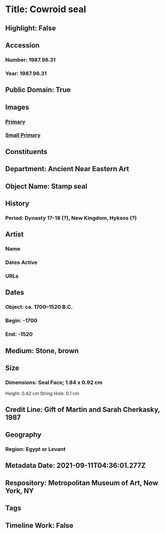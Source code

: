 # Title: Cowroid seal
## Highlight: False
## Accession
### Number: 1987.96.31
### Year: 1987.96.31
## Public Domain: True
## Images
### [Primary](https://images.metmuseum.org/CRDImages/an/original/ss1987_96_31.jpg)
### [Small Primary](https://images.metmuseum.org/CRDImages/an/web-large/ss1987_96_31.jpg)
## Constituents
## Department: Ancient Near Eastern Art
## Object Name: Stamp seal
## History
### Period: Dynasty 17-18 (?), New Kingdom, Hyksos (?)
## Artist
### Name
### Dates Active
### URLs
## Dates
### Object: ca. 1700–1520 B.C.
### Begin: -1700
### End: -1520
## Medium: Stone, brown
## Size
### Dimensions: Seal Face; 1.84 x 0.92 cm
Height: 0.42 cm
String Hole: 0.1 cm
## Credit Line: Gift of Martin and Sarah Cherkasky, 1987
## Geography
### Region: Egypt or Levant
## Metadata Date: 2021-09-11T04:36:01.277Z
## Respository: Metropolitan Museum of Art, New York, NY
## Tags
## Timeline Work: False